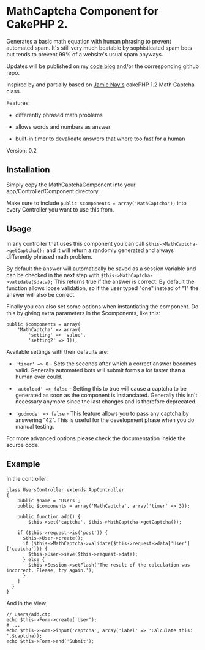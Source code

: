 # MathCaptcha Component for CakePHP 2. #

Generates a basic math equation with human phrasing to prevent automated spam.
It's still very much beatable by sophisticated spam bots but tends to prevent 99%
of a website's usual spam anyways.

Updates will be published on my [code blog](http://codefool.tumblr.com/) and/or the corresponding github repo.

Inspired by and partially based on [Jamie Nay's](https://github.com/jamienay/math_captcha_component) cakePHP 1.2 Math Captcha class.

Features:

+ differently phrased math problems

+ allows words and numbers as answer

+ built-in timer to devalidate answers that where too fast for a human

Version: 0.2

## Installation ##

Simply copy the MathCaptchaComponent into your app/Controller/Component directory.

Make sure to include `public $components = array('MathCaptcha');` into every Controller you want to use this from.

## Usage ##

In any controller that uses this component you can call
`$this->MathCaptcha->getCaptcha();`
and it will return a randomly generated and always differently phrased math problem.

By default the answer will automatically be saved as a session variable and 
can be checked in the next step with 
`$this->MathCaptcha->validate($data);`
This returns true if the answer is correct. By default the function allows loose
validation, so if the user typed "one" instead of "1" the answer will also be correct.

Finally you can also set some options when instantiating the component.
Do this by giving extra parameters in the $components, like this:

    public $components = array(
    	'MathCaptcha' => array(
    		'setting' => 'value',
    		'setting2' => 1));

Available settings with their defaults are:

+ `'timer' => 0` - Sets the seconds after which a correct answer becomes valid.
Generally automated bots will submit forms a lot faster than a human ever could.

+ `'autoload' => false` - Setting this to true will cause a captcha to be generated
as soon as the component is instanciated. Generally this isn't necessary anymore
since the last changes and is therefore deprecated.

+ `'godmode' => false` - This feature allows you to pass any captcha by answering "42".
This is useful for the development phase when you do manual testing.

For more advanced options please check the documentation inside the source code.


## Example ##

In the controller:

    class UsersController extends AppController
    {
    	public $name = 'Users';
    	public $components = array('MathCaptcha', array('timer' => 3));

    	public function add() {
    		$this->set('captcha', $this->MathCaptcha->getCaptcha());

        if ($this->request->is('post')) {
          $this->User->create();
          if ($this->MathCaptcha->validate($this->request->data['User']['captcha'])) {
            $this->User->save($this->request->data);
          } else {
            $this->Session->setFlash('The result of the calculation was incorrect. Please, try again.');
          }
        } 
      }
    }

And in the View:

    // Users/add.ctp
    echo $this->Form->create('User');
    # ...
    echo $this->Form->input('captcha', array('label' => 'Calculate this: '.$captcha));
    echo $this->Form->end('Submit');
